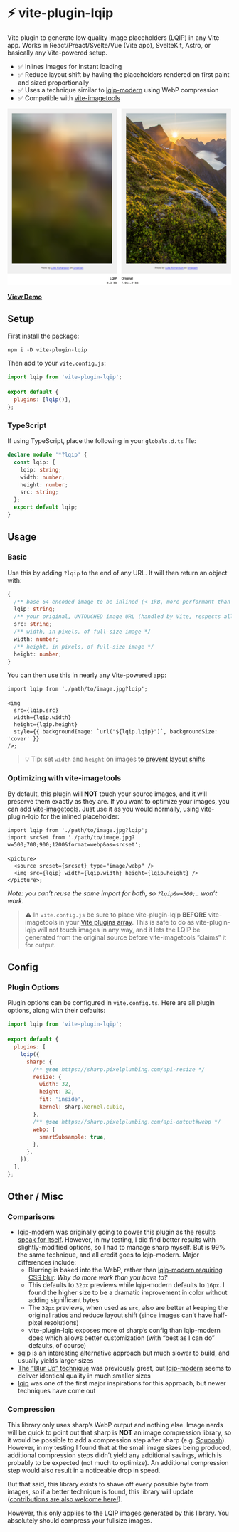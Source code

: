 # ⚡ vite-plugin-lqip

Vite plugin to generate low quality image placeholders (LQIP) in any Vite app. Works in React/Preact/Svelte/Vue (Vite app), SvelteKit, Astro, or basically any Vite-powered setup.

- ✅ Inlines images for instant loading
- ✅ Reduce layout shift by having the placeholders rendered on first paint and sized proportionally
- ✅ Uses a technique similar to [lqip-modern](https://github.com/transitive-bullshit/lqip-modern) using WebP compression
- ✅ Compatible with [vite-imagetools](https://github.com/JonasKruckenberg/imagetools)

![](./.github/example-06.png)

**[View Demo](https://vite-plugin-lqip.pages.dev)**

## Setup

First install the package:

```
npm i -D vite-plugin-lqip
```

Then add to your `vite.config.js`:

```js
import lqip from 'vite-plugin-lqip';

export default {
  plugins: [lqip()],
};
```

### TypeScript

If using TypeScript, place the following in your `globals.d.ts` file:

```ts
declare module '*?lqip' {
  const lqip: {
    lqip: string;
    width: number;
    height: number;
    src: string;
  };
  export default lqip;
}
```

## Usage

### Basic

Use this by adding `?lqip` to the end of any URL. It will then return an object with:

```ts
{
  /** base-64-encoded image to be inlined (< 1kB, more performant than an extra network request) */
  lqip: string;
  /** your original, UNTOUCHED image URL (handled by Vite, respects all your settings) */
  src: string;
  /** width, in pixels, of full-size image */
  width: number;
  /** height, in pixels, of full-size image */
  height: number;
}
```

You can then use this in nearly any Vite-powered app:

```tsx
import lqip from './path/to/image.jpg?lqip';

<img
  src={lqip.src}
  width={lqip.width}
  height={lqip.height}
  style={{ backgroundImage: `url("${lqip.lqip}")`, backgroundSize: 'cover' }}
/>;
```

> 💡 Tip: set `width` and `height` on images [to prevent layout shifts](https://www.smashingmagazine.com/2020/03/setting-height-width-images-important-again/)

### Optimizing with vite-imagetools

By default, this plugin will **NOT** touch your source images, and it will preserve them exactly as they are. If you want to optimize your images, you can add [vite-imagetools](https://github.com/JonasKruckenberg/imagetools). Just use it as you would normally, using vite-plugin-lqip for the inlined placeholder:

```tsx
import lqip from './path/to/image.jpg?lqip';
import srcSet from './path/to/image.jpg?w=500;700;900;1200&format=webp&as=srcset';

<picture>
  <source srcset={srcset} type="image/webp" />
  <img src={lqip} width={lqip.width} height={lqip.height} />
</picture>;
```

_Note: you can’t reuse the same import for both, so `?lqip&w=500;…` won’t work._

> ⚠️ In `vite.config.js` be sure to place vite-plugin-lqip **BEFORE** vite-imagetools in your [Vite plugins array](https://vitejs.dev/plugins/). This is safe to do as vite-plugin-lqip will not touch images in any way, and it lets the LQIP be generated from the original source before vite-imagetools ”claims” it for output.

## Config

### Plugin Options

Plugin options can be configured in `vite.config.ts`. Here are all plugin options, along with their defaults:

```js
import lqip from 'vite-plugin-lqip';

export default {
  plugins: [
    lqip({
      sharp: {
        /** @see https://sharp.pixelplumbing.com/api-resize */
        resize: {
          width: 32,
          height: 32,
          fit: 'inside',
          kernel: sharp.kernel.cubic,
        },
        /** @see https://sharp.pixelplumbing.com/api-output#webp */
        webp: {
          smartSubsample: true,
        },
      },
    }),
  ],
};
```

## Other / Misc

### Comparisons

- [lqip-modern](https://github.com/transitive-bullshit/lqip-modern/) was originally going to power this plugin as [the results speak for itself](https://transitive-bullshit.github.io/lqip-modern/). However, in my testing, I did find better results with slightly-modified options, so I had to manage sharp myself. But is 99% the same technique, and all credit goes to lqip-modern. Major differences include:
  - Blurring is baked into the WebP, rather than [lqip-modern requiring CSS blur](https://github.com/transitive-bullshit/lqip-modern/pull/4). _Why do more work than you have to?_
  - This defaults to `32px` previews while lqip-modern defaults to `16px`. I found the higher size to be a dramatic improvement in color without adding significant bytes
  - The `32px` previews, when used as `src`, also are better at keeping the original ratios and reduce layout shift (since images can’t have half-pixel resolutions)
  - vite-plugin-lqip exposes more of sharp’s config than lqip-modern does which allows better customization (with “best as I can do” defaults, of course)
- [sqip](https://github.com/axe312ger/sqip) is an interesting alternative approach but much slower to build, and usually yields larger sizes
- [The “Blur Up” technique](https://css-tricks.com/the-blur-up-technique-for-loading-background-images/) was previously great, but [lqip-modern](https://github.com/transitive-bullshit/lqip-modern) seems to deliver identical quality in much smaller sizes
- [lqip](https://github.com/zouhir/lqip) was one of the first major inspirations for this approach, but newer techniques have come out

### Compression

This library only uses sharp’s WebP output and nothing else. Image nerds will be quick to point out that sharp is **NOT** an image compression library, so it would be possible to add a compression step after sharp (e.g. [Squoosh](https://squoosh.app/)). However, in my testing I found that at the small image sizes being produced, additional compression steps didn’t yield any additional savings, which is probably to be expected (not much to optimize). An additional compression step would also result in a noticeable drop in speed.

But that said, this library exists to shave off every possible byte from images, so if a better technique is found, this library will update ([contributions are also welcome here!](./CONTRIBUTING.md)).

However, this only applies to the LQIP images generated by this library. You absolutely should compress your fullsize images.
